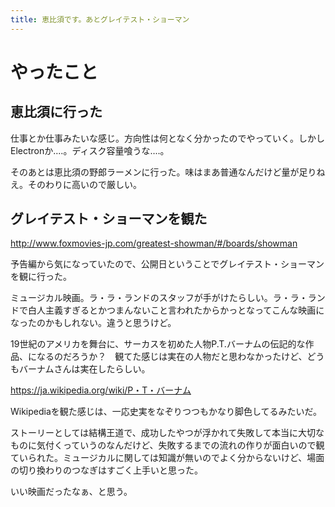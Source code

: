 ```yaml
---
title: 恵比須です。あとグレイテスト・ショーマン
---
```


# やったこと

## 恵比須に行った

仕事とか仕事みたいな感じ。方向性は何となく分かったのでやっていく。しかしElectronか‥‥。ディスク容量喰うな‥‥。

そのあとは恵比須の野郎ラーメンに行った。味はまあ普通なんだけど量が足りねえ。そのわりに高いので厳しい。

## グレイテスト・ショーマンを観た

http://www.foxmovies-jp.com/greatest-showman/#/boards/showman

予告編から気になっていたので、公開日ということでグレイテスト・ショーマンを観に行った。

ミュージカル映画。ラ・ラ・ランドのスタッフが手がけたらしい。ラ・ラ・ランドで白人主義すぎるとかつまんないこと言われたからかっとなってこんな映画になったのかもしれない。違うと思うけど。

19世紀のアメリカを舞台に、サーカスを初めた人物P.T.バーナムの伝記的な作品、になるのだろうか？　観てた感じは実在の人物だと思わなかったけど、どうもバーナムさんは実在したらしい。

https://ja.wikipedia.org/wiki/P・T・バーナム

Wikipediaを観た感じは、一応史実をなぞりつつもかなり脚色してるみたいだ。

ストーリーとしては結構王道で、成功したやつが浮かれて失敗して本当に大切なものに気付くっていうのなんだけど、失敗するまでの流れの作りが面白いので観ていられた。ミュージカルに関しては知識が無いのでよく分からないけど、場面の切り換わりのつなぎはすごく上手いと思った。

いい映画だったなぁ、と思う。
